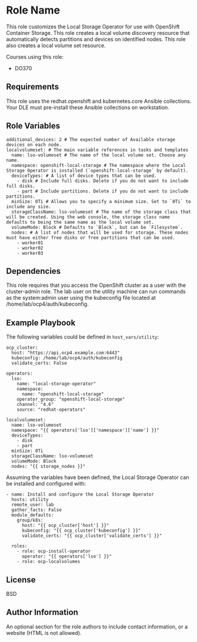Role Name
=========

This role customizes the Local Storage Operator for use with OpenShift Container Storage. This role creates a local volume discovery resource that automatically detects partitions and devices on identified nodes. This role also creates a local volume set resource.

Courses using this role:
  - DO370

Requirements
------------

This role uses the redhat.openshift and kubernetes.core Ansible collections.
Your DLE must pre-install these Ansible collections on workstation.

Role Variables
--------------

    additional_devices: 2 # The expected number of Available storage devices on each node.
    localvolumeset: # The main variable references in tasks and templates
      name: lso-volumeset # The name of the local volume set. Choose any name.
      namespace: openshift-local-storage # The namespace where the Local Storage Operator is installed (`openshift-local-storage` by default).
      deviceTypes: # A list of device types that can be used.
        - disk # Include full disks. Delete if you do not want to include full disks.
        - part # Include partitions. Delete if you do not want to include partitions.
      minSize: 0Ti # Allows you to specify a minimum size. Set to `0Ti` to include any size.
      storageClassName: lso-volumeset # The name of the storage class that will be created. Using the web console, the storage class name defaults to being the same name as the local volume set.
      volumeMode: Block # Defaults to `Block`, but can be `Filesystem`.
      nodes: # A list of nodes that will be used for storage. These nodes must have either free disks or free partitions that can be used.
        - worker01
        - worker02
        - worker03

Dependencies
------------

This role requires that you access the OpenShift cluster as a user with the cluster-admin role. The lab user on the utility machine can run commands as the system:admin user using the kubeconfig file located at /home/lab/ocp4/auth/kubeconfig.

Example Playbook
----------------

The following variables could be defined in `host_vars/utility`:

    ocp_cluster:
      host: "https://api.ocp4.example.com:6443"
      kubeconfig: /home/lab/ocp4/auth/kubeconfig
      validate_certs: False

    operators:
      lso:
        name: "local-storage-operator"
        namespace:
          name: "openshift-local-storage"
        operator_group: "openshift-local-storage"
        channel: "4.6"
        source: "redhat-operators"

    localvolumeset:
      name: lso-volumeset
      namespace: "{{ operators['lso']['namespace']['name'] }}"
      deviceTypes:
        - disk
        - part
      minSize: 0Ti
      storageClassName: lso-volumeset
      volumeMode: Block
      nodes: "{{ storage_nodes }}"

Assuming the variables have been defined, the Local Storage Operator can be installed and configured with:

    - name: Install and configure the Local Storage Operator
      hosts: utility
      remote_user: lab
      gather_facts: False
      module_defaults:
        group/k8s:
          host: "{{ ocp_cluster['host'] }}"
          kubeconfig: "{{ ocp_cluster['kubeconfig'] }}"
          validate_certs: "{{ ocp_cluster['validate_certs'] }}"

      roles:
        - role: ocp-install-operator
          operator: "{{ operators['lso'] }}"
        - role: ocp-localvolumes

License
-------

BSD

Author Information
------------------

An optional section for the role authors to include contact information, or a website (HTML is not allowed).

